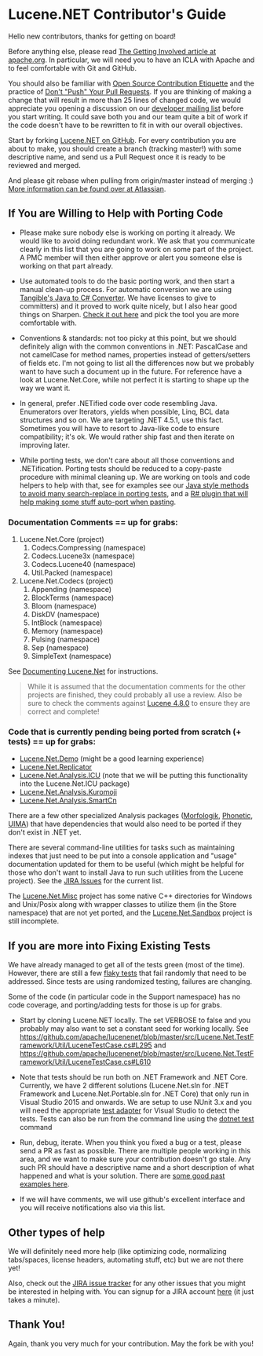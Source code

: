 # Lucene.NET Contributor's Guide
Hello new contributors, thanks for getting on board!

Before anything else, please read
[The Getting Involved article at apache.org](https://cwiki.apache.org/confluence/display/LUCENENET/Getting+Involved). In
particular, we will need you to have an ICLA with Apache and to feel
comfortable with Git and GitHub.

You should also be familiar with [Open Source Contribution Etiquette](http://tirania.org/blog/archive/2010/Dec-31.html) and the practice of [Don't "Push" Your Pull Requests](http://www.igvita.com/2011/12/19/dont-push-your-pull-requests/). If you are thinking of making a change that will result in more than 25 lines of changed code, we would appreciate you opening a discussion on our [developer mailing list](https://cwiki.apache.org/confluence/display/LUCENENET/Mailing+Lists) before you start writing. It could save both you and our team quite a bit of work if the code doesn't have to be rewritten to fit in with our overall objectives. 

Start by forking [Lucene.NET on GitHub](https://github.com/apache/lucenenet). For every
contribution you are about to make, you should create a branch (tracking
master!) with some descriptive name, and send us a Pull Request once it is
ready to be reviewed and merged.

And please git rebase when pulling from origin/master instead of merging :) [More information can be found over at Atlassian](https://www.atlassian.com/git/tutorials/rewriting-history/git-rebase).

## If You are Willing to Help with Porting Code

* Please make sure nobody else is working on porting it already. We would
like to avoid doing redundant work. We ask that you communicate clearly in
this list that you are going to work on some part of the project. A PMC
member will then either approve or alert you someone else is working on
that part already.

* Use automated tools to do the basic porting work, and then start a manual
clean-up process. For automatic conversion we are using [Tangible's Java to C# Converter](http://www.tangiblesoftwaresolutions.com/Product_Details/Java_to_CSharp_Converter.html).
We have licenses to give to committers) and it proved to work quite nicely, but I also hear good things on Sharpen. [Check it out here](https://github.com/imazen/sharpen) and pick the tool you are more comfortable
with.

* Conventions & standards: not too picky at this point, but we should
definitely align with the common conventions in .NET: PascalCase and not
camelCase for method names, properties instead of getters/setters of fields
etc. I'm not going to list all the differences now but we probably want to
have such a document up in the future. For reference have a look at
Lucene.Net.Core, while not perfect it is starting to shape up the way we
want it.

* In general, prefer .NETified code over code resembling Java. Enumerators
over Iterators, yields when possible, Linq, BCL data structures and so on.
We are targeting .NET 4.5.1, use this fact. Sometimes you will have to
resort to Java-like code to ensure compatibility; it's ok. We would rather
ship fast and then iterate on improving later.

* While porting tests, we don't care about all those conventions and
.NETification. Porting tests should be reduced to a copy-paste procedure
with minimal cleaning up. We are working on tools and code
helpers to help with that, see for examples see our [Java style methods to avoid many search-replace in porting tests](https://github.com/apache/lucenenet/tree/master/src/Lucene.Net.TestFramework/JavaCompatibility), and a
[R# plugin that will help making some stuff auto-port when pasting](https://resharper-plugins.jetbrains.com/packages/ReSharper.ExJava/).

### Documentation Comments == up for grabs:

1. Lucene.Net.Core (project)
   1. Codecs.Compressing (namespace)
   2. Codecs.Lucene3x (namespace)
   3. Codecs.Lucene40 (namespace)
   4. Util.Packed (namespace)
2. Lucene.Net.Codecs (project)
   1. Appending (namespace)
   2. BlockTerms (namespace)
   3. Bloom (namespace)
   4. DiskDV (namespace)
   5. IntBlock (namespace)
   6. Memory (namespace)
   7. Pulsing (namespace)
   8. Sep (namespace)
   9. SimpleText (namespace)

See [Documenting Lucene.Net](https://cwiki.apache.org/confluence/display/LUCENENET/Documenting+Lucene.Net) for instructions. 

> While it is assumed that the documentation comments for the other projects are finished, they could probably all use a review. Also be sure to check the comments against [Lucene 4.8.0](https://github.com/apache/lucene-solr/tree/releases/lucene-solr/4.8.0/lucene) to ensure they are correct and complete!

### Code that is currently pending being ported from scratch (+ tests) == up for grabs:

* [Lucene.Net.Demo](https://github.com/apache/lucene-solr/tree/releases/lucene-solr/4.8.0/lucene/demo) (might be a good learning experience)
* [Lucene.Net.Replicator](https://github.com/apache/lucene-solr/tree/releases/lucene-solr/4.8.0/lucene/replicator)
* [Lucene.Net.Analysis.ICU](https://github.com/apache/lucene-solr/tree/releases/lucene-solr/4.8.0/lucene/analysis/icu) (note that we will be putting this functionality into the Lucene.Net.ICU package)
* [Lucene.Net.Analysis.Kuromoji](https://github.com/apache/lucene-solr/tree/releases/lucene-solr/4.8.0/lucene/analysis/kuromoji)
* [Lucene.Net.Analysis.SmartCn](https://github.com/apache/lucene-solr/tree/releases/lucene-solr/4.8.0/lucene/analysis/smartcn)

There are a few other specialized Analysis packages ([Morfologik](https://github.com/apache/lucene-solr/tree/releases/lucene-solr/4.8.0/lucene/analysis/morfologik), [Phonetic](https://github.com/apache/lucene-solr/tree/releases/lucene-solr/4.8.0/lucene/analysis/phonetic), [UIMA](https://github.com/apache/lucene-solr/tree/releases/lucene-solr/4.8.0/lucene/analysis/uima)) that have dependencies that would also need to be ported if they don't exist in .NET yet.

There are several command-line utilities for tasks such as maintaining indexes that just need to be put into a console application and "usage" documentation updated for them to be useful (which might be helpful for those who don't want to install Java to run such utilities from the Lucene project). See the [JIRA Issues](https://issues.apache.org/jira/issues/?jql=project%20%3D%20LUCENENET%20AND%20status%20%3D%20Open%20AND%20text%20~%20%22CLI%22) for the current list.

The [Lucene.Net.Misc](https://github.com/apache/lucene-solr/tree/releases/lucene-solr/4.8.0/lucene/misc) project has some native C++ directories for Windows and Unix/Posix along with wrapper classes to utilize them (in the Store namespace) that are not yet ported, and the [Lucene.Net.Sandbox](https://github.com/apache/lucene-solr/tree/releases/lucene-solr/4.8.0/lucene/sandbox) project is still incomplete.

## If you are more into Fixing Existing Tests

We have already managed to get all of the tests green (most of the time). However, there are still a few [flaky tests](https://teamcity.jetbrains.com/project.html?projectId=LuceneNet_PortableBuilds&tab=flakyTests) that fail randomly that need to be addressed. Since tests are using randomized testing, failures are changing.

Some of the code (in particular code in the Support namespace) has no code coverage, and porting/adding tests for those is up for grabs.


* Start by cloning Lucene.NET locally. The set VERBOSE to false and you
probably may also want to set a constant seed for working locally. See
<https://github.com/apache/lucenenet/blob/master/src/Lucene.Net.TestFramework/Util/LuceneTestCase.cs#L295>
and
<https://github.com/apache/lucenenet/blob/master/src/Lucene.Net.TestFramework/Util/LuceneTestCase.cs#L610>

* Note that tests should be run both on .NET Framework and .NET Core. Currently, we have 2 different solutions (Lucene.Net.sln for .NET Framework and Lucene.Net.Portable.sln for .NET Core) that only run in Visual Studio 2015 and onwards. We are setup to use NUnit 3.x and you will need the appropriate [test adapter](https://marketplace.visualstudio.com/items?itemName=NUnitDevelopers.NUnit3TestAdapter) for Visual Studio to detect the tests. Tests can also be run from the command line using the [dotnet test]() command

* Run, debug, iterate. When you think you fixed a bug or a test, please
send a PR as fast as possible. There are multiple people working in this
area, and we want to make sure your contribution doesn't go stale. Any such
PR should have a descriptive name and a short description of what happened
and what is your solution. There are [some good past examples here](https://github.com/apache/lucenenet/pulls?q=is%3Apr+is%3Aclosed).

* If we will have comments, we will use github's excellent interface and
you will receive notifications also via this list.

## Other types of help

We will definitely need more help (like optimizing code, normalizing tabs/spaces, license headers, automating stuff, etc) but we are not there yet!

Also, check out the [JIRA issue tracker](https://issues.apache.org/jira/browse/LUCENENET-586?jql=project%20%3D%20LUCENENET%20AND%20status%20%3D%20Open%20AND%20assignee%20in%20(EMPTY)) for any other issues that you might be interested in helping with. You can signup for a JIRA account [here](https://cwiki.apache.org/confluence/signup.action) (it just takes a minute).

## Thank You!

Again, thank you very much for your contribution. May the fork be with you!